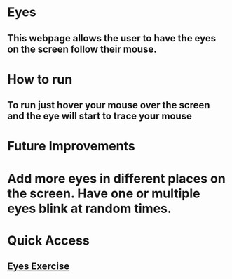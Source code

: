 # Eyes
## This webpage allows the user to have the eyes on the screen follow their mouse.
# How to run
## To run just hover your mouse over the screen and the eye will start to trace your mouse
# Future Improvements
# Add more eyes in different places on the screen. Have one or multiple eyes blink at random times.
# Quick Access
## <a href="https://mmckinnon6015.github.io/eyes">Eyes Exercise </a>
